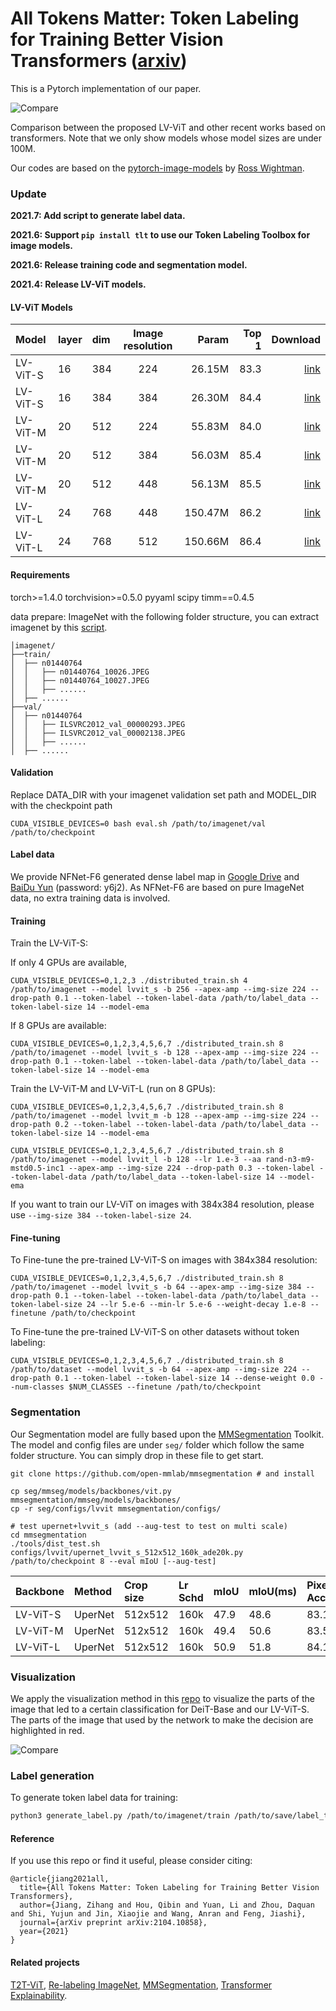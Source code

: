 # All Tokens Matter: Token Labeling for Training Better Vision Transformers ([arxiv](https://arxiv.org/abs/2104.10858))

This is a Pytorch implementation of our paper. 

![Compare](figures/Compare.png)

Comparison between the proposed LV-ViT and other recent works based on transformers. Note that we only show models whose model sizes are under 100M.

Our codes are based on the [pytorch-image-models](https://github.com/rwightman/pytorch-image-models) by [Ross Wightman](https://github.com/rwightman).

### Update
**2021.7: Add script to generate label data.**

**2021.6: Support `pip install tlt` to use our Token Labeling Toolbox for image models.**

**2021.6: Release training code and segmentation model.**

**2021.4: Release LV-ViT models.**

#### LV-ViT Models

| Model                           | layer | dim  | Image resolution |  Param  | Top 1 |Download |
| :------------------------------ | :---- | :--- | :--------------: |-------: | ----: |   ----: |
| LV-ViT-S                        | 16    | 384  |       224        |  26.15M |  83.3 |[link](https://github.com/zihangJiang/TokenLabeling/releases/download/1.0/lvvit_s-26M-224-83.3.pth.tar) |
| LV-ViT-S                        | 16    | 384  |       384        |  26.30M |  84.4 |[link](https://github.com/zihangJiang/TokenLabeling/releases/download/1.0/lvvit_s-26M-384-84.4.pth.tar) |
| LV-ViT-M                        | 20    | 512  |       224        |  55.83M |  84.0 |[link](https://github.com/zihangJiang/TokenLabeling/releases/download/1.0/lvvit_m-56M-224-84.0.pth.tar) |
| LV-ViT-M                        | 20    | 512  |       384        |  56.03M |  85.4 |[link](https://github.com/zihangJiang/TokenLabeling/releases/download/1.0/lvvit_m-56M-384-85.4.pth.tar) |
| LV-ViT-M                        | 20    | 512  |       448        |  56.13M |  85.5 |[link](https://github.com/zihangJiang/TokenLabeling/releases/download/1.1/lvvit_m-56M-448-85.5.pth.tar) |
| LV-ViT-L                        | 24    | 768  |       448        | 150.47M |  86.2 |[link](https://github.com/zihangJiang/TokenLabeling/releases/download/1.0/lvvit_l-150M-448-86.2.pth.tar) |
| LV-ViT-L                        | 24    | 768  |       512        | 150.66M |  86.4 |[link](https://github.com/zihangJiang/TokenLabeling/releases/download/1.0/lvvit_l-150M-512-86.4.pth.tar) |

#### Requirements

torch>=1.4.0
torchvision>=0.5.0
pyyaml
scipy
timm==0.4.5

data prepare: ImageNet with the following folder structure, you can extract imagenet by this [script](https://gist.github.com/BIGBALLON/8a71d225eff18d88e469e6ea9b39cef4).

```
│imagenet/
├──train/
│  ├── n01440764
│  │   ├── n01440764_10026.JPEG
│  │   ├── n01440764_10027.JPEG
│  │   ├── ......
│  ├── ......
├──val/
│  ├── n01440764
│  │   ├── ILSVRC2012_val_00000293.JPEG
│  │   ├── ILSVRC2012_val_00002138.JPEG
│  │   ├── ......
│  ├── ......
```

#### Validation
Replace DATA_DIR with your imagenet validation set path and MODEL_DIR with the checkpoint path
```
CUDA_VISIBLE_DEVICES=0 bash eval.sh /path/to/imagenet/val /path/to/checkpoint
```

#### Label data

We provide NFNet-F6 generated dense label map in [Google Drive](https://drive.google.com/file/d/1Cat8HQPSRVJFPnBLlfzVE0Exe65a_4zh/view?usp=sharing) and [BaiDu Yun](https://pan.baidu.com/s/1YBqiNN9dAzhEXtPl61bZJw) (password: y6j2). As NFNet-F6 are based on pure ImageNet data, no extra training data is involved.


#### Training

Train the LV-ViT-S: 

If only 4 GPUs are available,

```
CUDA_VISIBLE_DEVICES=0,1,2,3 ./distributed_train.sh 4 /path/to/imagenet --model lvvit_s -b 256 --apex-amp --img-size 224 --drop-path 0.1 --token-label --token-label-data /path/to/label_data --token-label-size 14 --model-ema
```

If 8 GPUs are available: 
```
CUDA_VISIBLE_DEVICES=0,1,2,3,4,5,6,7 ./distributed_train.sh 8 /path/to/imagenet --model lvvit_s -b 128 --apex-amp --img-size 224 --drop-path 0.1 --token-label --token-label-data /path/to/label_data --token-label-size 14 --model-ema
```


Train the LV-ViT-M and LV-ViT-L (run on 8 GPUs):


```
CUDA_VISIBLE_DEVICES=0,1,2,3,4,5,6,7 ./distributed_train.sh 8 /path/to/imagenet --model lvvit_m -b 128 --apex-amp --img-size 224 --drop-path 0.2 --token-label --token-label-data /path/to/label_data --token-label-size 14 --model-ema
```
```
CUDA_VISIBLE_DEVICES=0,1,2,3,4,5,6,7 ./distributed_train.sh 8 /path/to/imagenet --model lvvit_l -b 128 --lr 1.e-3 --aa rand-n3-m9-mstd0.5-inc1 --apex-amp --img-size 224 --drop-path 0.3 --token-label --token-label-data /path/to/label_data --token-label-size 14 --model-ema
```
If you want to train our LV-ViT on images with 384x384 resolution, please use `--img-size 384 --token-label-size 24`.

#### Fine-tuning

To Fine-tune the pre-trained LV-ViT-S on images with 384x384 resolution:
```
CUDA_VISIBLE_DEVICES=0,1,2,3,4,5,6,7 ./distributed_train.sh 8 /path/to/imagenet --model lvvit_s -b 64 --apex-amp --img-size 384 --drop-path 0.1 --token-label --token-label-data /path/to/label_data --token-label-size 24 --lr 5.e-6 --min-lr 5.e-6 --weight-decay 1.e-8 --finetune /path/to/checkpoint
```

To Fine-tune the pre-trained LV-ViT-S on other datasets without token labeling:
```
CUDA_VISIBLE_DEVICES=0,1,2,3,4,5,6,7 ./distributed_train.sh 8 /path/to/dataset --model lvvit_s -b 64 --apex-amp --img-size 224 --drop-path 0.1 --token-label --token-label-size 14 --dense-weight 0.0 --num-classes $NUM_CLASSES --finetune /path/to/checkpoint
```

### Segmentation

Our Segmentation model are fully based upon the [MMSegmentation](https://github.com/open-mmlab/mmsegmentation) Toolkit. The model and config files are under `seg/` folder which follow the same folder structure. You can simply drop in these file to get start.

```shell
git clone https://github.com/open-mmlab/mmsegmentation # and install

cp seg/mmseg/models/backbones/vit.py mmsegmentation/mmseg/models/backbones/
cp -r seg/configs/lvvit mmsegmentation/configs/

# test upernet+lvvit_s (add --aug-test to test on multi scale)
cd mmsegmentation
./tools/dist_test.sh configs/lvvit/upernet_lvvit_s_512x512_160k_ade20k.py /path/to/checkpoint 8 --eval mIoU [--aug-test]
```

| Backbone                        | Method  | Crop size | Lr Schd |  mIoU   |  mIoU(ms) | Pixel Acc.| Param |Download |
| :------------------------------ | :------ | :-------- | :------ |:------- |:--------- | :-------- | :---- | :------ |
| LV-ViT-S                        | UperNet |  512x512  |   160k  |  47.9   |    48.6   |   83.1    |  44M  |[link](https://github.com/zihangJiang/TokenLabeling/releases/download/v1.1-seg/upernet_lvvit_s.pth) |
| LV-ViT-M                        | UperNet |  512x512  |   160k  |  49.4   |    50.6   |   83.5    |  77M  |[link](https://github.com/zihangJiang/TokenLabeling/releases/download/v1.1-seg/upernet_lvvit_m.pth) |
| LV-ViT-L                        | UperNet |  512x512  |   160k  |  50.9   |    51.8   |   84.1    |  209M |[link](https://github.com/zihangJiang/TokenLabeling/releases/download/v1.1-seg/upernet_lvvit_l.pth) |


### Visualization

We apply the visualization method in this [repo](https://github.com/hila-chefer/Transformer-Explainability) to visualize the parts of the image that led to a certain classification for DeiT-Base and our LV-ViT-S. The parts of the image that used by the network to make the decision are highlighted in red.

![Compare](figures/Top1.jpg)

### Label generation
To generate token label data for training:
```bash
python3 generate_label.py /path/to/imagenet/train /path/to/save/label_top5_train_nfnet --model dm_nfnet_f6 --pretrained --img-size 576 -b 32 --crop-pct 1.0
```

#### Reference
If you use this repo or find it useful, please consider citing:
```
@article{jiang2021all,
  title={All Tokens Matter: Token Labeling for Training Better Vision Transformers},
  author={Jiang, Zihang and Hou, Qibin and Yuan, Li and Zhou, Daquan and Shi, Yujun and Jin, Xiaojie and Wang, Anran and Feng, Jiashi},
  journal={arXiv preprint arXiv:2104.10858},
  year={2021}
}
```

#### Related projects
[T2T-ViT](https://github.com/yitu-opensource/T2T-ViT/), [Re-labeling ImageNet](https://github.com/naver-ai/relabel_imagenet), [MMSegmentation](https://github.com/open-mmlab/mmsegmentation), [Transformer Explainability](https://github.com/hila-chefer/Transformer-Explainability).
